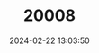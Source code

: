 ---
title: "20008"
category: "Sciurus flammifer"
draft: false
date: 2024-02-22 13:03:50
languages:
  English: ["Fiery Squirrel"]
---